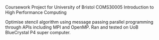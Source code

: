 Coursework Project for University of Bristol
COMS30005 Introduction to High Performance Computing

Optimise stencil algorithm using message passing parallel programming through APIs including MPI and OpenMP.
Ran and tested on UoB BlueCrystal P4 super computer.
